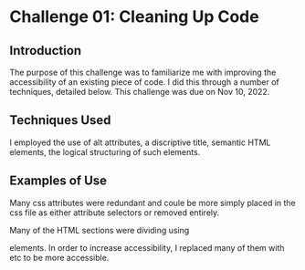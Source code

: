 # Challenge 01: Cleaning Up Code

## Introduction

The purpose of this challenge was to familiarize me with improving the accessibility of an existing piece of code. I did this through a number of techniques, detailed below. This challenge was due on Nov 10, 2022.

## Techniques Used

I employed the use of alt attributes, a discriptive title, semantic HTML elements, the logical structuring of such elements.

## Examples of Use

Many css attributes were redundant and coule be more simply placed in the css file as either attribute selectors or removed entirely.

Many of the HTML sections were dividing using <div> elements. In order to increase accessibility, I replaced many of them with <section> <aside> <nav> etc to be more accessible.